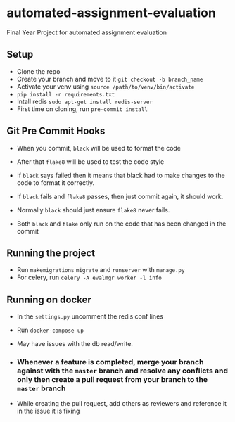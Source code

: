 # automated-assignment-evaluation
Final Year Project for automated assignment evaluation

## Setup

* Clone the repo
* Create your branch and move to it `git checkout -b branch_name`
* Activate your venv using `source /path/to/venv/bin/activate`
* ``pip install -r requirements.txt``
* Intall redis `sudo apt-get install redis-server`
* First time on cloning, run `pre-commit install`

## Git Pre Commit Hooks

* When you commit, `black` will be used to format the code
* After that `flake8` will be used to test the code style
* If `black` says failed then it means that black had to make changes to the code to format it correctly.
* If `black` fails and `flake8` passes, then just commit again, it should work.
* Normally `black` should just ensure `flake8` never fails.

* Both `black` and `flake` only run on the code that has been changed in the commit


## Running the project

* Run `makemigrations` `migrate` and `runserver` with `manage.py`
* For celery, run `celery -A evalmgr worker -l info`


## Running on docker

* In the `settings.py` uncomment the redis conf lines
* Run `docker-compose up` 
* May have issues with the db read/write.


* ### Whenever a feature is completed, merge your branch against with the `master` branch and resolve any conflicts and only then create a pull request from your branch to the `master` branch

* While creating the pull request, add others as reviewers and reference it in the issue it is fixing
